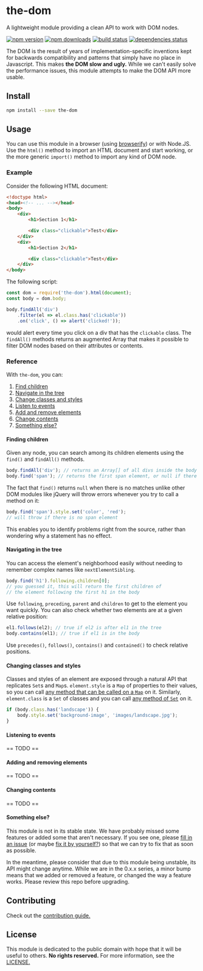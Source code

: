 # the-dom

A lightweight module providing a clean API to work with DOM nodes.

[![npm version](https://img.shields.io/npm/v/the-dom.svg?style=flat-square)](https://www.npmjs.com/package/the-dom)
[![npm downloads](https://img.shields.io/npm/dm/the-dom.svg?style=flat-square)](https://www.npmjs.com/package/the-dom)
[![build status](https://img.shields.io/travis/matteodelabre/the-dom.svg?style=flat-square)](https://travis-ci.org/matteodelabre/the-dom)
[![dependencies status](http://img.shields.io/david/matteodelabre/the-dom.svg?style=flat-square)](https://david-dm.org/matteodelabre/the-dom)

The DOM is the result of years of implementation-specific inventions kept
for backwards compatibility and patterns that simply have no place in
Javascript. This makes **the DOM slow and ugly.**
While we can't easily solve the performance issues, this module attempts
to make the DOM API more usable.

## Install

```sh
npm install --save the-dom
```

## Usage

You can use this module in a browser (using [browserify](https://npmjs.com/package/browserify))
or with Node.JS. Use the `html()` method to import an HTML document and start working, or
the more generic `import()` method to import any kind of DOM node.

### Example

Consider the following HTML document:

```html
<!doctype html>
<head><!-- ... --></head>
<body>
    <div>
        <h1>Section 1</h1>

        <div class="clickable">Test</div>
    </div>
    <div>
        <h1>Section 2</h1>

        <div class="clickable">Test</div>
    </div>
</body>
```

The following script:

```js
const dom = require('the-dom').html(document);
const body = dom.body;

body.findAll('div')
    .filter(el => el.class.has('clickable'))
    .on('click', () => alert('clicked!'));
```

would alert every time you click on a div that has the `clickable` class.
The `findAll()` methods returns an augmented Array that makes it possible
to filter DOM nodes based on their attributes or contents.

### Reference

With `the-dom`, you can:

1. [Find children](#finding-children)
2. [Navigate in the tree](#navigating-in-the-tree)
3. [Change classes and styles](#changing-classes-and-styles)
4. [Listen to events](#listening-to-events)
5. [Add and remove elements](#adding-and-removing-elements)
6. [Change contents](#changing-contents)
7. [Something else?](#something-else)

#### Finding children

Given any node, you can search among its children elements using
the `find()` and `findAll()` methods.

```js
body.findAll('div'); // returns an Array[] of all divs inside the body
body.find('span'); // returns the first span element, or null if there is no span element
```

The fact that `find()` returns `null` when there is no
matches unlike other DOM modules like jQuery will throw
errors whenever you try to call a method on it:

```js
body.find('span').style.set('color', 'red');
// will throw if there is no span element
```

This enables you to identify problems right from the source,
rather than wondering why a statement has no effect.

#### Navigating in the tree

You can access the element's neighborhood easily without
needing to remember complex names like `nextElementSibling`.

```js
body.find('h1').following.children[0];
// you guessed it, this will return the first children of
// the element following the first h1 in the body
```

Use `following`, `preceding`, `parent` and `children` to
get to the element you want quickly. You can also check whether
two elements are at a given relative position:

```js
el1.follows(el2); // true if el2 is after el1 in the tree
body.contains(el1); // true if el1 is in the body
```

Use `precedes()`, `follows()`, `contains()` and `contained()`
to check relative positions.

#### Changing classes and styles

Classes and styles of an element are exposed through
a natural API that replicates `Set`s and `Map`s.
`element.style` is a `Map` of properties to their values,
so you can call
[any method that can be called on a `Map`](https://developer.mozilla.org/en-US/docs/Web/JavaScript/Reference/Global_Objects/Map)
on it. Similarly, `element.class` is a `Set` of classes
and you can call
[any method of `Set`](https://developer.mozilla.org/en-US/docs/Web/JavaScript/Reference/Global_Objects/Set)
on it.

```js
if (body.class.has('landscape')) {
    body.style.set('background-image', 'images/landscape.jpg');
}
```

#### Listening to events

== TODO ==

#### Adding and removing elements

== TODO ==

#### Changing contents

== TODO ==

#### Something else?

This module is not in its stable state. We have probably
missed some features or added some that aren't necessary.
If you see one, please
[fill in an issue](https://github.com/matteodelabre/the-dom/issues/new)
(or maybe [fix it by yourself?](https://github.com/matteodelabre/the-dom/pulls/new/master))
so that we can try to fix that as soon as possible.

In the meantime, please consider that due to this module being
unstable, its API might change anytime. While we are in the
0.x.x series, a minor bump means that we added or removed a feature, or changed
the way a feature works. Please review this repo before upgrading.

## Contributing

Check out the [contribution guide.](https://github.com/matteodelabre/the-dom/blob/master/CONTRIBUTING.md)

## License

This module is dedicated to the public domain with hope that
it will be useful to others. **No rights reserved.** For more information,
see the [LICENSE.](https://github.com/matteodelabre/the-dom/blob/master/LICENSE)
